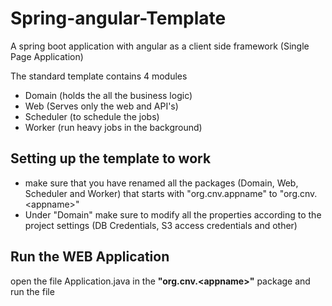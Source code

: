 # Spring-angular-Template
A spring boot application with angular as a client side framework (Single Page Application)

The standard template contains 4 modules
- Domain (holds the all the business logic)
- Web (Serves only the web and API's)
- Scheduler (to schedule the jobs)
- Worker (run heavy jobs in the background)

## Setting up the template to work
- make sure that you have renamed all the packages (Domain, Web, Scheduler and Worker) that starts with "org.cnv.appname" to "org.cnv.&lt;appname&gt;"
- Under "Domain" make sure to modify all the properties according to the project settings (DB Credentials, S3 access credentials and other)
## Run the WEB Application
open the file Application.java in the **"org.cnv.&lt;appname&gt;"** package and run the file
